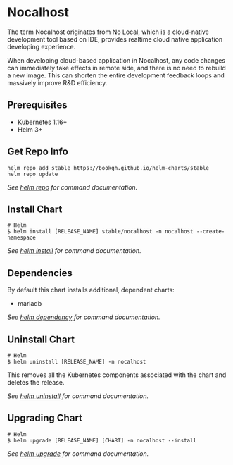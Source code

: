 # Nocalhost
The term Nocalhost originates from No Local, which is a cloud-native development tool based on IDE, provides realtime cloud native application developing experience.  

When developing cloud-based application in Nocalhost, any code changes can immediately take effects in remote side, and there is no need to rebuild a new image. This can shorten the entire development feedback loops and massively improve R&D efficiency.

## Prerequisites
- Kubernetes 1.16+
- Helm 3+

## Get Repo Info

```console
helm repo add stable https://bookgh.github.io/helm-charts/stable
helm repo update
```

_See [helm repo](https://helm.sh/docs/helm/helm_repo/) for command documentation._

## Install Chart

```console
# Helm
$ helm install [RELEASE_NAME] stable/nocalhost -n nocalhost --create-namespace
```

_See [helm install](https://helm.sh/docs/helm/helm_install/) for command documentation._

## Dependencies

By default this chart installs additional, dependent charts:

- mariadb

_See [helm dependency](https://helm.sh/docs/helm/helm_dependency/) for command documentation._

## Uninstall Chart

```console
# Helm
$ helm uninstall [RELEASE_NAME] -n nocalhost
```

This removes all the Kubernetes components associated with the chart and deletes the release.

_See [helm uninstall](https://helm.sh/docs/helm/helm_uninstall/) for command documentation._

## Upgrading Chart

```console
# Helm
$ helm upgrade [RELEASE_NAME] [CHART] -n nocalhost --install
```

_See [helm upgrade](https://helm.sh/docs/helm/helm_upgrade/) for command documentation._
